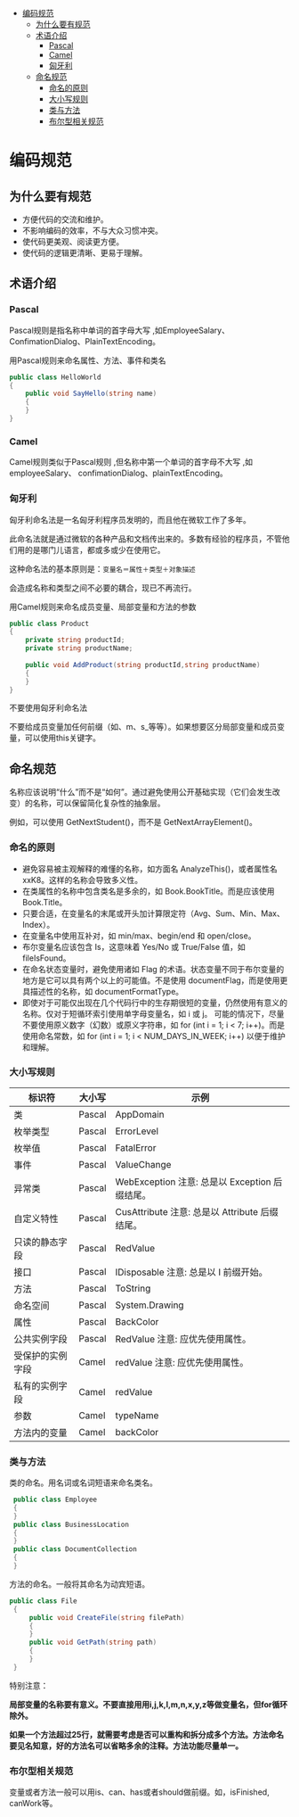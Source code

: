 <!-- TOC -->

- [编码规范](#编码规范)
    - [为什么要有规范](#为什么要有规范)
    - [术语介绍](#术语介绍)
        - [Pascal](#pascal)
        - [Camel](#camel)
        - [匈牙利](#匈牙利)
    - [命名规范](#命名规范)
        - [命名的原则](#命名的原则)
        - [大小写规则](#大小写规则)
        - [类与方法](#类与方法)
        - [布尔型相关规范](#布尔型相关规范)

<!-- /TOC -->

<a id="markdown-编码规范" name="编码规范"></a>
# 编码规范

<a id="markdown-为什么要有规范" name="为什么要有规范"></a>
## 为什么要有规范
* 方便代码的交流和维护。
* 不影响编码的效率，不与大众习惯冲突。
* 使代码更美观、阅读更方便。
* 使代码的逻辑更清晰、更易于理解。

<a id="markdown-术语介绍" name="术语介绍"></a>
## 术语介绍

<a id="markdown-pascal" name="pascal"></a>
### Pascal

Pascal规则是指名称中单词的首字母大写 ,如EmployeeSalary、 ConfimationDialog、PlainTextEncoding。

用Pascal规则来命名属性、方法、事件和类名
```cs
public class HelloWorld
{
    public void SayHello(string name)
    {
    }
}
```
<a id="markdown-camel" name="camel"></a>
### Camel

Camel规则类似于Pascal规则 ,但名称中第一个单词的首字母不大写 ,如employeeSalary、 confimationDialog、plainTextEncoding。

<a id="markdown-匈牙利" name="匈牙利"></a>
### 匈牙利

匈牙利命名法是一名匈牙利程序员发明的，而且他在微软工作了多年。

此命名法就是通过微软的各种产品和文档传出来的。多数有经验的程序员，不管他们用的是哪门儿语言，都或多或少在使用它。

这种命名法的基本原则是：`变量名＝属性＋类型＋对象描述`

会造成名称和类型之间不必要的耦合，现已不再流行。

用Camel规则来命名成员变量、局部变量和方法的参数
```cs
public class Product
{
    private string productId;
    private string productName;
    
    public void AddProduct(string productId,string productName)
    {
    }
}
```

不要使用匈牙利命名法

不要给成员变量加任何前缀（如、m、s_等等）。如果想要区分局部变量和成员变量，可以使用this关键字。

<a id="markdown-命名规范" name="命名规范"></a>
## 命名规范

名称应该说明“什么”而不是“如何”。通过避免使用公开基础实现（它们会发生改变）的名称，可以保留简化复杂性的抽象层。

例如，可以使用 GetNextStudent()，而不是 GetNextArrayElement()。

<a id="markdown-命名的原则" name="命名的原则"></a>
### 命名的原则
* 避免容易被主观解释的难懂的名称，如方面名 AnalyzeThis()，或者属性名 xxK8。这样的名称会导致多义性。
* 在类属性的名称中包含类名是多余的，如 Book.BookTitle。而是应该使用 Book.Title。
* 只要合适，在变量名的末尾或开头加计算限定符（Avg、Sum、Min、Max、Index）。
* 在变量名中使用互补对，如 min/max、begin/end 和 open/close。
* 布尔变量名应该包含 Is，这意味着 Yes/No 或 True/False 值，如 fileIsFound。
* 在命名状态变量时，避免使用诸如 Flag 的术语。状态变量不同于布尔变量的地方是它可以具有两个以上的可能值。不是使用 documentFlag，而是使用更具描述性的名称，如 documentFormatType。
* 即使对于可能仅出现在几个代码行中的生存期很短的变量，仍然使用有意义的名称。仅对于短循环索引使用单字母变量名，如 i 或 j。 可能的情况下，尽量不要使用原义数字（幻数）或原义字符串，如 for (int i = 1; i < 7; i++)。而是使用命名常数，如 for (int i = 1; i < NUM_DAYS_IN_WEEK; i++) 以便于维护和理解。

<a id="markdown-大小写规则" name="大小写规则"></a>
### 大小写规则
标识符 | 大小写 | 示例
----|-----|---
类 | Pascal | AppDomain
枚举类型 | Pascal | ErrorLevel
枚举值 | Pascal | FatalError
事件 | Pascal | ValueChange
异常类 | Pascal | WebException  注意: 总是以 Exception 后缀结尾。
自定义特性  |  Pascal | CusAttribute  注意: 总是以 Attribute 后缀结尾。
只读的静态字段 | Pascal | RedValue
接口 | Pascal | IDisposable  注意: 总是以 I 前缀开始。
方法 | Pascal | ToString
命名空间 | Pascal | System.Drawing
属性 | Pascal | BackColor
公共实例字段 | Pascal | RedValue  注意: 应优先使用属性。
受保护的实例字段 | Camel | redValue  注意: 应优先使用属性。
私有的实例字段 | Camel | redValue
参数 | Camel | typeName
方法内的变量 | Camel | backColor

<a id="markdown-类与方法" name="类与方法"></a>
### 类与方法
类的命名。用名词或名词短语来命名类名。
```cs
 public class Employee
 {
 }
 public class BusinessLocation
 {
 }
 public class DocumentCollection
 {
 }
```

方法的命名。一般将其命名为动宾短语。
```cs
public class File
 {
     public void CreateFile(string filePath)
     {
     }
     public void GetPath(string path)
     {
     }
 }
```

特别注意：

**局部变量的名称要有意义。不要直接用用i,j,k,l,m,n,x,y,z等做变量名，但for循环除外。**

**如果一个方法超过25行，就需要考虑是否可以重构和拆分成多个方法。方法命名要见名知意，好的方法名可以省略多余的注释。方法功能尽量单一。**

<a id="markdown-布尔型相关规范" name="布尔型相关规范"></a>
### 布尔型相关规范
变量或者方法一般可以用is、can、has或者should做前缀。如，isFinished, canWork等。




